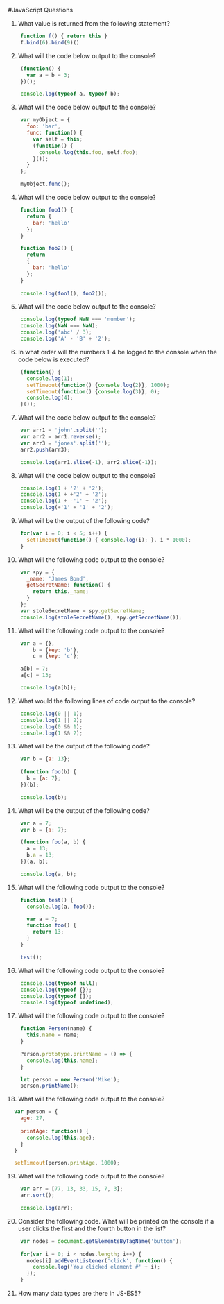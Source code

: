 #JavaScript Questions
1) What value is returned from the following statement?
```javascript 
    function f() { return this }
    f.bind(6).bind(9)()
   ``` 
2) What will the code below output to the console?
```javascript 
    (function() {
      var a = b = 3;
    })();

    console.log(typeof a, typeof b);
   ``` 
3) What will the code below output to the console?
```javascript 
    var myObject = {
      foo: 'bar',
      func: function() {
        var self = this;
        (function() {
          console.log(this.foo, self.foo);
        }());
      }
    };

    myObject.func();
   ``` 
4) What will the code below output to the console?
```javascript 
    function foo1() {
      return {
        bar: 'hello'
      };
    }

    function foo2() {
      return
      {
        bar: 'hello'
      };
    }
    
    console.log(foo1(), foo2());
   ``` 
5) What will the code below output to the console?
```javascript 
    console.log(typeof NaN === 'number');
    console.log(NaN === NaN);
    console.log('abc' / 3);
    console.log('A' - 'B' + '2');
   ``` 
6) In what order will the numbers 1-4 be logged to the console when the code below is executed?
```javascript 
    (function() {
      console.log(1);
      setTimeout(function() {console.log(2)}, 1000);
      setTimeout(function() {console.log(3)}, 0);
      console.log(4);
    }());
   ``` 
7) What will the code below output to the console?
```javascript 
    var arr1 = 'john'.split('');
    var arr2 = arr1.reverse();
    var arr3 = 'jones'.split('');
    arr2.push(arr3);

    console.log(arr1.slice(-1), arr2.slice(-1));
   ``` 
8) What will the code below output to the console?
```javascript 
    console.log(1 + '2' + '2');
    console.log(1 + +'2' + '2');
    console.log(1 + -'1' + '2');
    console.log(+'1' + '1' + '2');
   ``` 
9) What will be the output of the following code?
```javascript 
    for(var i = 0; i < 5; i++) {
      setTimeout(function() { console.log(i); }, i * 1000);
    }
   ``` 
10) What will the following code output to the console?
```javascript 
    var spy = {
      _name: 'James Bond',
      getSecretName: function() {
        return this._name;
      }
    };
    var stoleSecretName = spy.getSecretName;
    console.log(stoleSecretName(), spy.getSecretName());
   ``` 
11) What will the following code output to the console?
```javascript 
    var a = {},
        b = {key: 'b'},
        c = {key: 'c'};

    a[b] = 7;
    a[c] = 13;

    console.log(a[b]);
   ``` 
12) What would the following lines of code output to the console?
```javascript 
    console.log(0 || 1);
    console.log(1 || 2);
    console.log(0 && 1);
    console.log(1 && 2);
   ``` 
13) What will be the output of the following code?
```javascript 
    var b = {a: 13};
    
    (function foo(b) {
      b = {a: 7};
    })(b);

    console.log(b);
   ``` 
14) What will be the output of the following code?
```javascript 
    var a = 7;
    var b = {a: 7};

    (function foo(a, b) {
      a = 13;
      b.a = 13;
    })(a, b);

    console.log(a, b);
   ``` 
15) What will the following code output to the console?
```javascript 
    function test() {
      console.log(a, foo());

      var a = 7;
      function foo() {
        return 13;
      }
    }

    test();
   ``` 
16) What will the following code output to the console?
```javascript 
    console.log(typeof null);
    console.log(typeof {});
    console.log(typeof []);
    console.log(typeof undefined);
   ``` 
17) What will the following code output to the console?
```javascript 
    function Person(name) {
      this.name = name;
    }

    Person.prototype.printName = () => {
      console.log(this.name);
    }

    let person = new Person('Mike');
    person.printName();
   ``` 
18) What will the following code output to the console?
```javascript 
  var person = {
    age: 27,
  
    printAge: function() {
      console.log(this.age);
    }
  }

  setTimeout(person.printAge, 1000);
   ``` 
19) What will the following code output to the console?
```javascript 
    var arr = [77, 13, 33, 15, 7, 3];
    arr.sort();

    console.log(arr);
   ``` 
20) Consider the following code. What will be printed on the console if a user clicks the first and the fourth button in the list?
```javascript 
    var nodes = document.getElementsByTagName('button');
    
    for(var i = 0; i < nodes.length; i++) {
      nodes[i].addEventListener('click', function() {
        console.log('You clicked element #' + i);
      });
    }
   ``` 
21) How many data types are there in JS-ES5?

